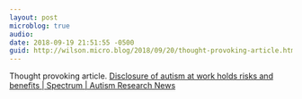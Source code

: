 ```yaml
---
layout: post
microblog: true
audio: 
date: 2018-09-19 21:51:55 -0500
guid: http://wilson.micro.blog/2018/09/20/thought-provoking-article.html
---
```

Thought provoking article.  [Disclosure of autism at work holds risks and benefits | Spectrum | Autism Research News](https://www.spectrumnews.org/opinion/viewpoint/disclosure-autism-work-holds-risks-benefits/)
